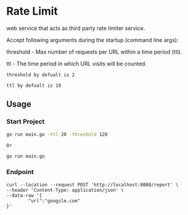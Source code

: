 # Rate Limit

web service that acts as third party rate limiter service.

Accept following arguments during the startup (command line args):

threshold - Max number of requests per URL within a time period (ttl).

ttl - The time period in which URL visits will be counted.

````
threshold by defualt is 2

ttl by defualt is 10
````

## Usage

### Start Project

```bash
go run main.go -ttl 20 -threshold 120

Or

go run main.go
```

### Endpoint
````
curl --location --request POST 'http://localhost:8080/report' \
--header 'Content-Type: application/json' \
--data-raw '{
		"url":"googsle.com"
}'
````
